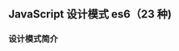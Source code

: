 <!--
 * @Author: zhangyu
 * @Email: zhangdulin@outlook.com
 * @Date: 2021-07-07 17:58:09
 * @LastEditors: zhangyu
 * @LastEditTime: 2021-07-10 14:40:02
 * @Description:
-->

## JavaScript 设计模式 es6（23 种)

### 设计模式简介

<Gitalk />

